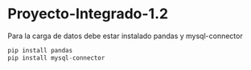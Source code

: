 # Proyecto-Integrado-1.2

Para la carga de datos debe estar instalado pandas y mysql-connector
```python
pip install pandas
pip install mysql-connector
```
